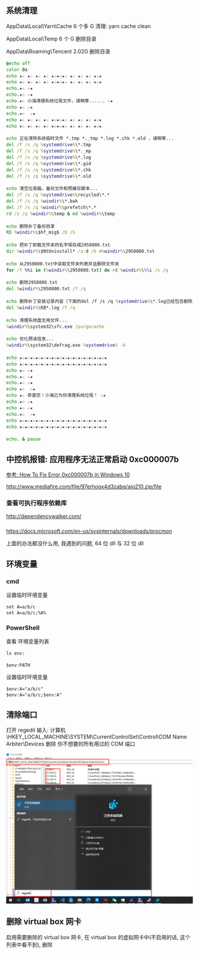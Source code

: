 ## 系统清理

AppData\Local\Yarn\Cache 6 个多 G
清理: yarn cache clean

AppData\Local\Temp 6 个 G
删除目录

AppData\Roaming\Tencent 2.02G
删除目录

```bat
@echo off
color 0a
echo ★☆ ★☆ ★☆ ★☆ ★☆★☆★☆ ★☆ ★☆ ★☆ ★☆★
echo ★☆ ★☆ ★☆ ★☆ ★☆★☆★☆ ★☆ ★☆ ★☆ ★☆★
echo.★☆ ☆★
echo.★☆ ☆★
echo.★☆ 小海清理系统垃圾文件，请稍等...... ☆★
echo ★☆ ☆★
echo.★☆  ☆★
echo ★☆ ★☆ ★☆ ★☆ ★☆★☆★☆ ★☆ ★☆ ★☆ ★☆★
echo ★☆ ★☆ ★☆ ★☆ ★☆★☆★☆ ★☆ ★☆ ★☆ ★☆★

echo 正在清除系统临时文件 *.tmp *._tmp *.log *.chk *.old ，请稍等...
del /f /s /q %systemdrive%\*.tmp
del /f /s /q %systemdrive%\*._mp
del /f /s /q %systemdrive%\*.log
del /f /s /q %systemdrive%\*.gid
del /f /s /q %systemdrive%\*.chk
del /f /s /q %systemdrive%\*.old

echo 清空垃圾箱，备份文件和预缓存脚本...
del /f /s /q %systemdrive%\recycled\*.*
del /f /s /q %windir%\*.bak
del /f /s /q %windir%\prefetch\*.*
rd /s /q %windir%\temp & md %windir%\temp

echo 删除补丁备份目录
RD %windir%\$hf_mig$ /Q /S

echo 把补丁卸载文件夹的名字保存成2950800.txt
dir %windir%\$NtUninstall* /a:d /b >%windir%\2950800.txt

echo 从2950800.txt中读取文件夹列表并且删除文件夹
for /f %%i in (%windir%\2950800.txt) do rd %windir%\%%i /s /q

echo 删除2950800.txt
del %windir%\2950800.txt /f /q

echo 删除补丁安装记录内容（下面的del /f /s /q %systemdrive%\*.log已经包含删除此类文件）
del %windir%\KB*.log /f /q

echo 清理系统盘无用文件...
%windir%\system32\sfc.exe /purgecache

echo 优化预读信息...
%windir%\system32\defrag.exe %systemdrive% -b

echo ★☆★☆★☆★☆★☆★☆★☆★☆★☆★☆★☆★☆★☆★☆★☆★☆★
echo ★☆★☆★☆★☆★☆★☆★☆★☆★☆★☆★☆★☆★☆★☆★☆★☆★
echo ★☆ ☆★
echo.★☆ ☆★
echo.★☆ ☆★
echo ★☆  ☆★
echo ★☆ 恭喜您！小海已为你清理系统垃圾！ ☆★
echo.★☆ ☆★
echo ★☆ ☆★
echo.★☆  ☆★
echo ★☆★☆★☆★☆★☆★☆★☆★☆★☆★☆★☆★☆★☆★☆★☆★☆★
echo ★☆★☆★☆★☆★☆★☆★☆★☆★☆★☆★☆★☆★☆★☆★☆★☆★

echo. & pause
```

## 中控机报错: 应用程序无法正常启动 0xc000007b

[参考: How To Fix Error 0xc000007b in Windows 10](https://www.youtube.com/watch?v=kzYbDPxdMbo)

http://www.mediafire.com/file/97erhoox4d3zabq/aio210.zip/file

### 查看可执行程序依赖库

http://dependencywalker.com/

###

https://docs.microsoft.com/en-us/sysinternals/downloads/procmon

上面的办法都没什么用, 我遇到的问题, 64 位 dll 与 32 位 dll

## 环境变量

### cmd

设置临时环境变量

    set A=a/b/c
    set A=a/b/c;%A%

### PowerShell

查看 环境变量列表

    ls env:

    $env:PATH

设置临时环境变量

    $env:A="a/b/c"
    $env:A="a/b/c;$env:A"

## 清除端口

打开 regedit
输入: 计算机\HKEY_LOCAL_MACHINE\SYSTEM\CurrentControlSet\Control\COM Name Arbiter\Devices
删除 你不想要的所有用过的 COM 端口

![](images/windows/2023-07-24-10-55-06.png)

## 删除 virtual box 网卡

启用需要删除的 virtual box 网卡, 在 virtual box 的虚拟网卡中(不启用的话, 这个列表中看不到), 删除

